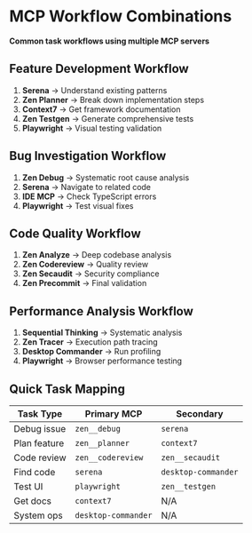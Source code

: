 # MCP Workflow Combinations

**Common task workflows using multiple MCP servers**

## Feature Development Workflow
1. **Serena** → Understand existing patterns
2. **Zen Planner** → Break down implementation steps
3. **Context7** → Get framework documentation
4. **Zen Testgen** → Generate comprehensive tests
5. **Playwright** → Visual testing validation

## Bug Investigation Workflow
1. **Zen Debug** → Systematic root cause analysis
2. **Serena** → Navigate to related code
3. **IDE MCP** → Check TypeScript errors
4. **Playwright** → Test visual fixes

## Code Quality Workflow
1. **Zen Analyze** → Deep codebase analysis
2. **Zen Codereview** → Quality review
3. **Zen Secaudit** → Security compliance
4. **Zen Precommit** → Final validation

## Performance Analysis Workflow
1. **Sequential Thinking** → Systematic analysis
2. **Zen Tracer** → Execution path tracing
3. **Desktop Commander** → Run profiling
4. **Playwright** → Browser performance testing

## Quick Task Mapping

| Task Type | Primary MCP | Secondary |
|-----------|-------------|-----------|
| Debug issue | `zen__debug` | `serena` |
| Plan feature | `zen__planner` | `context7` |
| Code review | `zen__codereview` | `zen__secaudit` |
| Find code | `serena` | `desktop-commander` |
| Test UI | `playwright` | `zen__testgen` |
| Get docs | `context7` | N/A |
| System ops | `desktop-commander` | N/A |